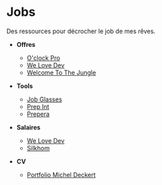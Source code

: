# Jobs

Des ressources pour décrocher le job de mes rêves.

- **Offres**
  - [O'clock Pro](https://oclock-pro.slack.com/)
  - [We Love Dev](https://welovedevs.com/app/jobs)
  - [Welcome To The Jungle](https://www.welcometothejungle.com/fr/jobs)
  
- **Tools**
  - [Job Glasses](https://www.myjobglasses.com/)
  - [Prep Int](https://prepint.com/)
  - [Prepera](https://www.prepera.io/)

- **Salaires**
  - [We Love Dev](https://welovedevs.com/fr/salaires)
  - [Silkhom](https://www.silkhom.com/barometre-des-salaires-2021-toutes-les-remunerations-informatique/)

- **CV**
  - [Portfolio Michel Deckert](https://www.mdkrt.dev/)




